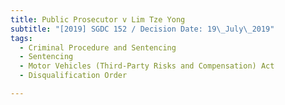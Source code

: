 ```yaml
---
title: Public Prosecutor v Lim Tze Yong
subtitle: "[2019] SGDC 152 / Decision Date: 19\_July\_2019"
tags:
  - Criminal Procedure and Sentencing
  - Sentencing
  - Motor Vehicles (Third-Party Risks and Compensation) Act
  - Disqualification Order

---
```

